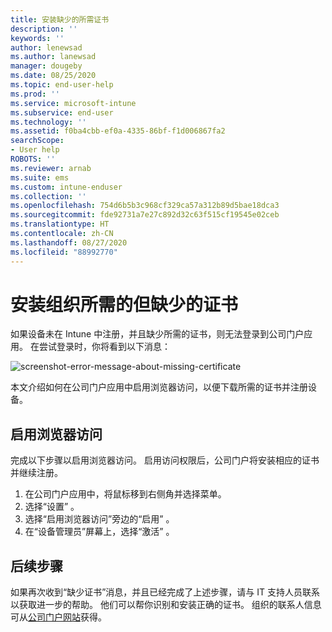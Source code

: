 ```yaml
---
title: 安装缺少的所需证书
description: ''
keywords: ''
author: lenewsad
ms.author: lanewsad
manager: dougeby
ms.date: 08/25/2020
ms.topic: end-user-help
ms.prod: ''
ms.service: microsoft-intune
ms.subservice: end-user
ms.technology: ''
ms.assetid: f0ba4cbb-ef0a-4335-86bf-f1d006867fa2
searchScope:
- User help
ROBOTS: ''
ms.reviewer: arnab
ms.suite: ems
ms.custom: intune-enduser
ms.collection: ''
ms.openlocfilehash: 754d6b5b3c968cf329ca57a312b89d5bae18dca3
ms.sourcegitcommit: fde92731a7e27c892d32c63f515cf19545e02ceb
ms.translationtype: HT
ms.contentlocale: zh-CN
ms.lasthandoff: 08/27/2020
ms.locfileid: "88992770"
---
```

# <a name="install-missing-certificate-required-by-your-organization"></a>安装组织所需的但缺少的证书  

如果设备未在 Intune 中注册，并且缺少所需的证书，则无法登录到公司门户应用。 在尝试登录时，你将看到以下消息：

![screenshot-error-message-about-missing-certificate](./media/andr-cert_install-1-cert_missing.png)

本文介绍如何在公司门户应用中启用浏览器访问，以便下载所需的证书并注册设备。 


## <a name="enable-browser-access"></a>启用浏览器访问
完成以下步骤以启用浏览器访问。 启用访问权限后，公司门户将安装相应的证书并继续注册。    

1. 在公司门户应用中，将鼠标移到右侧角并选择菜单。  
2. 选择“设置”  。  
3. 选择“启用浏览器访问”旁边的“启用” 。  
4. 在“设备管理员”屏幕上，选择“激活”  。  

## <a name="next-steps"></a>后续步骤  
如果再次收到“缺少证书”消息，并且已经完成了上述步骤，请与 IT 支持人员联系以获取进一步的帮助。 他们可以帮你识别和安装正确的证书。 组织的联系人信息可从[公司门户网站](https://go.microsoft.com/fwlink/?linkid=2010980)获得。  


